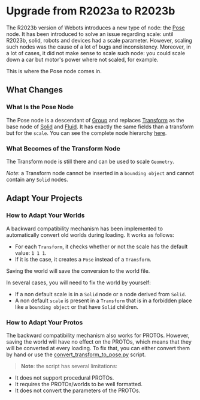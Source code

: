 # Upgrade from R2023a to R2023b
The R2023b version of Webots introduces a new type of node: the [Pose](../reference/pose.md) node.
It has been introduced to solve an issue regarding scale: until R2023b, solid, robots and devices had a scale parameter.
However, scaling such nodes was the cause of a lot of bugs and inconsistency.
Moreover, in a lot of cases, it did not make sense to scale such node: you could scale down a car but motor's power where not scaled, for example.

This is where the Pose node comes in.

## What Changes
### What Is the Pose Node

The Pose node is a descendant of [Group](../reference/group.md) and replaces [Transform](../reference/transform.md) as the base node of [Solid](../reference/solid.md) and [Fluid](../reference/fluid.md).
It has exactly the same fields than a transform but for the `scale`.
You can see the complete node hierarchy [here](../reference/node-chart.md).

### What Becomes of the Transform Node

The Transform node is still there and can be used to scale `Geometry`.

*Note*: a Transform node cannot be inserted in a `bounding object` and cannot contain any `Solid` nodes.

## Adapt Your Projects
### How to Adapt Your Worlds
A backward compatibility mechanism has been implemented to automatically convert old worlds during loading.
It works as follows:
  - For each `Transform`, it checks whether or not the scale has the default value: `1 1 1`.
  - If it is the case, it creates a `Pose` instead of a `Transform`.

Saving the world will save the conversion to the world file.

In several cases, you will need to fix the world by yourself:
  - If a non default scale is in a `Solid` node or a node derived from `Solid`.
  - A non default `scale` is present in a `Transform` that is in a forbidden place like a `bounding object` or that have `Solid` children.

### How to Adapt Your Protos

The backward compatibility mechanism also works for PROTOs.
However, saving the world will have no effect on the PROTOs, which means that they will be converted at every loading.
To fix that, you can either convert them by hand or use the [convert\_transform\_to\_pose.py](https://raw.githubusercontent.com/cyberbotics/webots/master/scripts/converter/convert_transform_to_pose.py) script.

> **Note**: the script has several limitations:
  - It does not support procedural PROTOs.
  - It requires the PROTOs/worlds to be well formatted.
  - It does not convert the parameters of the PROTOs.
